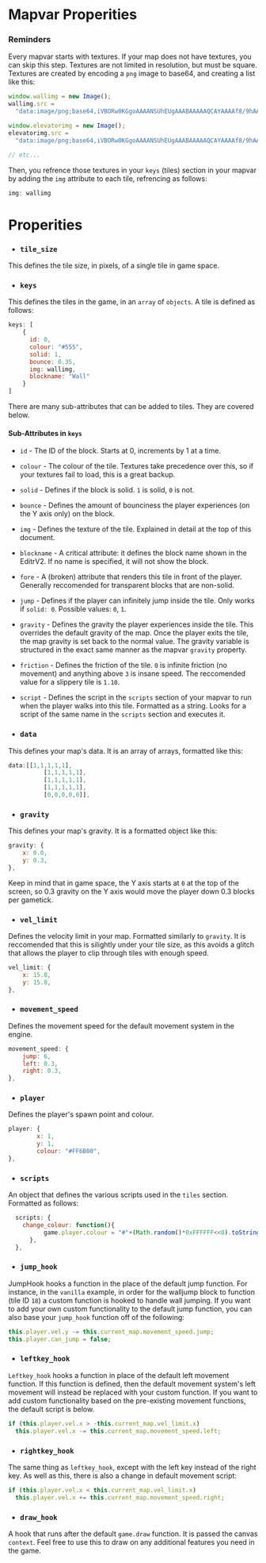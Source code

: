 # Mapvar Properities

### Reminders
Every mapvar starts with textures. If your map does not have textures, you can skip this step. Textures are not limited in resolution, but must be square. Textures are created by encoding a `png` image to base64, and creating a list like this:
```js
window.wallimg = new Image();
wallimg.src =
  "data:image/png;base64,iVBORw0KGgoAAAANSUhEUgAAABAAAAAQCAYAAAAf8/9hAAAAAXNSR0IArs4c6QAAADNJREFUOE9j9PT0/M9AAWAEGcDDw0OWEV++fGEYNWA0DIZLOvD19f3PwcExwHmBLOuhmgCrKEex0FtLIQAAAABJRU5ErkJgggAA";

window.elevatorimg = new Image();
elevatorimg.src =
  "data:image/png;base64,iVBORw0KGgoAAAANSUhEUgAAABAAAAAQCAYAAAAf8/9hAAAAAXNSR0IArs4c6QAAAG5JREFUOE9jbPJX/W+jwsdADjhy5xMD4+A2AOREEMDlRbxegGmGhQ02Q3AagK4ZlyFYDYBpfvD6C4OCKA9YLzIb2SVYDVhy/BlYU4ylFANyGCCLw1xEMBopCkSQLcPAAGwBh5xnCAYioQw2OAwAAKSneWF2TERPAAAAAElFTkSuQmCC";

// etc...
```
Then, you refrence those textures in your `keys` (tiles) section in your mapvar by adding the `img` attribute to each tile, refrencing as follows:
```js
img: wallimg
```

# Properities

 - ### `tile_size`

This defines the tile size, in pixels, of a single tile in game space.

 - ### `keys`

This defines the tiles in the game, in an `array` of `objects`. A tile is defined as follows:
```js
keys: [
    {
      id: 0,
      colour: "#555",
      solid: 1,
      bounce: 0.35,
      img: wallimg,
      blockname: "Wall"
    }
]
```
There are many sub-attributes that can be added to tiles. They are covered below.

#### Sub-Attributes in `keys`
  - `id` - The ID of the block. Starts at 0, increments by 1 at a time.
  - `colour` - The colour of the tile. Textures take precedence over this, so if your textures fail  to load, this is a great backup.
  - `solid` - Defines if the block is solid. `1` is solid, `0` is not.
  - `bounce` - Defines the amount of bounciness the player experiences (on the Y axis only) on the block.
  - `img` - Defines the texture of the tile. Explained in detail at the top of this document.
  - `blockname` - A critical attribute: it defines the block name shown in the EditrV2. If no name is specified, it will not show the block.
  - `fore` - A (broken) attribute that renders this tile in front of the player. Generally reccomended for transparent blocks that are non-solid.
  - `jump` - Defines if the player can infinitely jump inside the tile. Only works if `solid: 0`. Possible values: `0`, `1`.
  - `gravity` - Defines the gravity the player experiences inside the tile. This overrides the default gravity of the map. Once the player exits the tile, the map gravity is set back to the normal value. The gravity variable is structured in the exact same manner as the mapvar `gravity` property.
  - `friction` - Defines the friction of the tile. `0` is infinite friction (no movement) and anything above `3` is insane speed. The reccomended value for a slippery tile is `1.10`.
  - `script` - Defines the script in the `scripts` section of your mapvar to run when the player walks into this tile. Formatted as a string. Looks for a script of the same name in the `scripts` section and executes it.

 - ### `data`
This defines your map's data. It is an array of arrays, formatted like this:
```js
data:[[1,1,1,1,1],
		  [1,1,1,1,1],
		  [1,1,1,1,1],
		  [1,1,1,1,1],
		  [0,0,0,0,0]],
```

 - ### `gravity`
This defines your map's gravity. It is a formatted object like this:
```js
gravity: {
	x: 0.0,
	y: 0.3,
},
```
Keep in mind that in game space, the Y axis starts at `0` at the top of the screen, so 0.3 gravity on the Y axis would move the player down 0.3 blocks per gametick.

 - ### `vel_limit`
Defines the velocity limit in your map. Formatted similarly to `gravity`. It is reccomended that this is silightly under your tile size, as this avoids a glitch that allows the player to clip through tiles with enough speed.
```js
vel_limit: {
	x: 15.8,
	y: 15.8,
},
```

 - ### `movement_speed`
Defines the movement speed for the default movement system in the engine.
```js
movement_speed: {
	jump: 6,
	left: 0.3,
	right: 0.3,
},
```

 - ### `player`
Defines the player's spawn point and colour.
```js
player: {
		x: 1,
		y: 1,
		colour: "#FF6B00",
},
```

 - ### `scripts`
An object that defines the various scripts used in the `tiles` section. Formatted as follows:
```js
  scripts: {
    change_colour: function(){
		  game.player.colour = "#"+(Math.random()*0xFFFFFF<<0).toString(16);
	  },
  },
```

 - ### `jump_hook`
JumpHook hooks a function in the place of the default jump function. For instance, in the `vanilla` example, in order for the walljump block to function (tile ID `18`) a custom function is hooked to handle wall jumping. If you want to add your own custom functionality to the default jump function, you can also base your `jump_hook` function off of the following:
```js
this.player.vel.y -= this.current_map.movement_speed.jump;
this.player.can_jump = false;
```

 - ### `leftkey_hook`
`Leftkey_hook` hooks a function in place of the default left movement function. If this function is defined, then the default movement system's left movement will instead be replaced with your custom function. If you want to add custom functionality based on the pre-existing movement functions, the default script is below.
```js
if (this.player.vel.x > -this.current_map.vel_limit.x)
  this.player.vel.x -= this.current_map.movement_speed.left;
```

 - ### `rightkey_hook`
The same thing as `leftkey_hook`, except with the left key instead of the right key. As well as this, there is also a change in default movement script:
```js
if (this.player.vel.x < this.current_map.vel_limit.x)
  this.player.vel.x += this.current_map.movement_speed.right;
```

 - ### `draw_hook`
A hook that runs after the default `game.draw` function. It is passed the canvas `context`. Feel free to use this to draw on any additional features you need in the game.